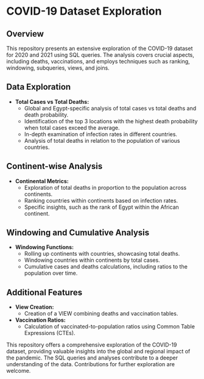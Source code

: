 # COVID-19 Dataset Exploration

## Overview

This repository presents an extensive exploration of the COVID-19 dataset for 2020 and 2021 using SQL queries. The analysis covers crucial aspects, including deaths, vaccinations, and employs techniques such as ranking, windowing, subqueries, views, and joins.

## Data Exploration

- **Total Cases vs Total Deaths:**
  - Global and Egypt-specific analysis of total cases vs total deaths and death probability.
  - Identification of the top 3 locations with the highest death probability when total cases exceed the average.
  - In-depth examination of infection rates in different countries.
  - Analysis of total deaths in relation to the population of various countries.

## Continent-wise Analysis

- **Continental Metrics:**
  - Exploration of total deaths in proportion to the population across continents.
  - Ranking countries within continents based on infection rates.
  - Specific insights, such as the rank of Egypt within the African continent.

## Windowing and Cumulative Analysis

- **Windowing Functions:**
  - Rolling up continents with countries, showcasing total deaths.
  - Windowing countries within continents by total cases.
  - Cumulative cases and deaths calculations, including ratios to the population over time.

## Additional Features

- **View Creation:**
  - Creation of a VIEW combining deaths and vaccination tables.
- **Vaccination Ratios:**
  - Calculation of vaccinated-to-population ratios using Common Table Expressions (CTEs).

This repository offers a comprehensive exploration of the COVID-19 dataset, providing valuable insights into the global and regional impact of the pandemic. The SQL queries and analyses contribute to a deeper understanding of the data. Contributions for further exploration are welcome.



